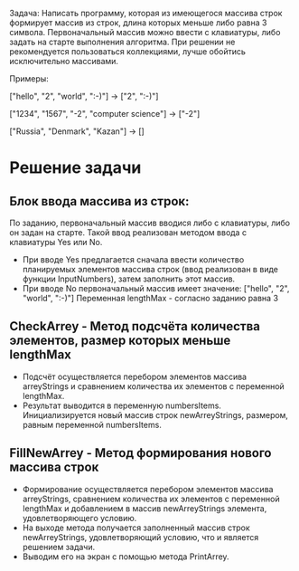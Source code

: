 Задача: Написать программу, которая из имеющегося массива строк формирует массив из строк, длина которых меньше либо равна 3 символа. Первоначальный массив можно ввести с клавиатуры, либо задать на старте выполнения алгоритма. При решении не рекомендуется пользоваться коллекциями, лучше обойтись исключительно массивами.

Примеры:

["hello", "2", "world", ":-)"] -> ["2", ":-)"]

["1234", "1567", "-2", "computer science"] -> ["-2"]

["Russia", "Denmark", "Kazan"] -> []

# Решение задачи

## Блок ввода массива из строк:

По заданию, первоначальный массив вводися либо с клавиатуры, либо он задан на старте. Такой ввод реализован методом ввода с клавиатуры Yes или No.

* При вводе Yes предлагается сначала ввести количество планируемых элементов массива строк (ввод реализован в виде функции InputNumbers), затем заполнить этот массив.
* При вводе No первоначальный массив имеет значение: ["hello", "2", "world", ":-)"]
Переменная lengthMax - согласно заданию равна 3

## CheckArrey - Метод подсчёта количества элементов, размер которых меньше lengthMax

* Подсчёт осуществляется перебором элементов массива arreyStrings и сравнением количества их элементов с переменной lengthMax.
* Результат выводится в переменную numbersItems.
Инициализируется новый массив строк newArreyStrings, размером, равным переменной numbersItems.

## FillNewArrey - Метод формирования нового массива строк

* Формирование осуществляется перебором элементов массива arreyStrings, сравнением количества их элементов с переменной lengthMax и добавлением в массив newArreyStrings элемента, удовлетворяющего условию.
* На выходе метода получается заполненный массив строк newArreyStrings, удовлетворяющий условию, что и является решением задачи.
* Выводим его на экран с помощью метода PrintArrey.